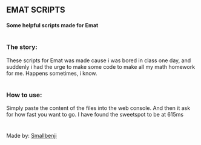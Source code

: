 ## EMAT SCRIPTS
<h4>Some helpful scripts made for Emat</h4>

#
<h3>The story:</h3>
These scripts for Emat was made cause i was bored in class one day, and suddenly i had the urge to make some code to make all my math homework for me. Happens sometimes, i know.

#
<h3>How to use:</h3>
Simply paste the content of the files into the web console. And then it ask for how fast you want to go. I have found the sweetspot to be at 615ms
<br>

#
Made by: [Smallbenji](https://www.github.com/smallbenji)